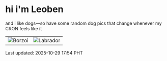 # hi i'm Leoben

and i like dogs—so have some random dog pics that change whenever my CRON feels like it

|  |  |
|--------|----------|
| ![Borzoi](https://random-dog-vercel.vercel.app/api/random-borzoi?v=1761731673) | ![Labrador](https://random-dog-vercel.vercel.app/api/random-labrador?v=1761731673) |

Last updated: 2025-10-29 17:54 PHT
